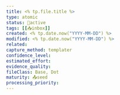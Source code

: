 ```yaml
---
title: <% tp.file.title %>
type: atomic
status: 🔄active
tags: [[📥inbox]] 
created: <% tp.date.now("YYYY-MM-DD") %>
modified: <% tp.date.now("YYYY-MM-DD") %>
related:
capture_method: templater
confidence_level:
estimated_effort:
evidence_quality:
fileClass: Base, Dot
maturity: 📤seed
processing_priority:
---
```

